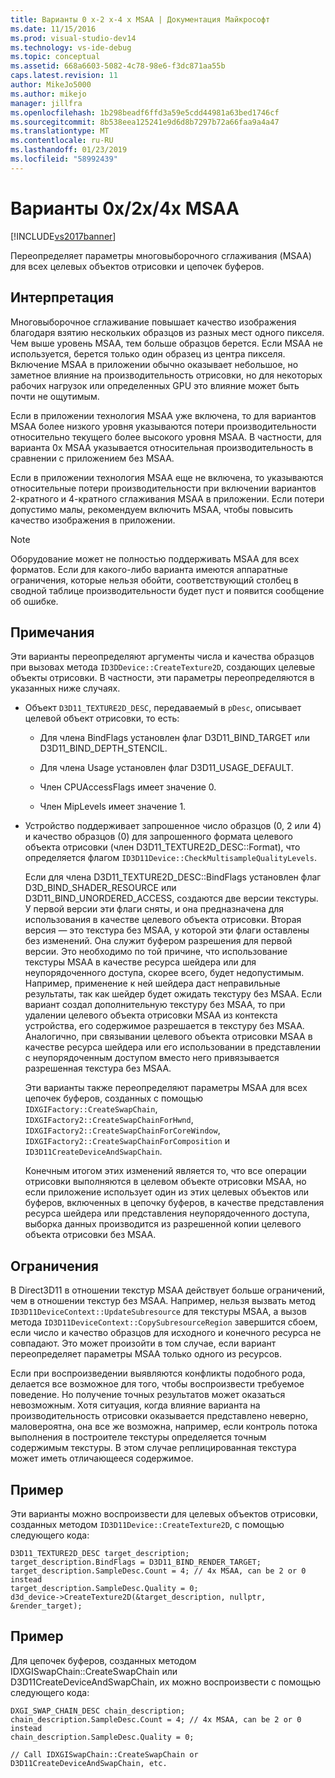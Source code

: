 ```yaml
---
title: Варианты 0 x-2 x-4 x MSAA | Документация Майкрософт
ms.date: 11/15/2016
ms.prod: visual-studio-dev14
ms.technology: vs-ide-debug
ms.topic: conceptual
ms.assetid: 668a6603-5082-4c78-98e6-f3dc871aa55b
caps.latest.revision: 11
author: MikeJo5000
ms.author: mikejo
manager: jillfra
ms.openlocfilehash: 1b298beadf6ffd3a59e5cdd44981a63bed1746cf
ms.sourcegitcommit: 8b538eea125241e9d6d8b7297b72a66faa9a4a47
ms.translationtype: MT
ms.contentlocale: ru-RU
ms.lasthandoff: 01/23/2019
ms.locfileid: "58992439"
---
```

# <a name="0x2x4x-msaa-variants"></a>Варианты 0x/2x/4x MSAA
[!INCLUDE[vs2017banner](../includes/vs2017banner.md)]

Переопределяет параметры многовыборочного сглаживания (MSAA) для всех целевых объектов отрисовки и цепочек буферов.  
  
## <a name="interpretation"></a>Интерпретация  
 Многовыборочное сглаживание повышает качество изображения благодаря взятию нескольких образцов из разных мест одного пикселя. Чем выше уровень MSAA, тем больше образцов берется. Если MSAA не используется, берется только один образец из центра пикселя. Включение MSAA в приложении обычно оказывает небольшое, но заметное влияние на производительность отрисовки, но для некоторых рабочих нагрузок или определенных GPU это влияние может быть почти не ощутимым.  
  
 Если в приложении технология MSAA уже включена, то для вариантов MSAA более низкого уровня указываются потери производительности относительно текущего более высокого уровня MSAA. В частности, для варианта 0x MSAA указывается относительная производительность в сравнении с приложением без MSAA.  
  
 Если в приложении технология MSAA еще не включена, то указываются относительные потери производительности при включении вариантов 2-кратного и 4-кратного сглаживания MSAA в приложении. Если потери допустимо малы, рекомендуем включить MSAA, чтобы повысить качество изображения в приложении.  
  
> [!NOTE]
>  Оборудование может не полностью поддерживать MSAA для всех форматов. Если для какого-либо варианта имеются аппаратные ограничения, которые нельзя обойти, соответствующий столбец в сводной таблице производительности будет пуст и появится сообщение об ошибке.  
  
## <a name="remarks"></a>Примечания  
 Эти варианты переопределяют аргументы числа и качества образцов при вызовах метода `ID3DDevice::CreateTexture2D`, создающих целевые объекты отрисовки. В частности, эти параметры переопределяются в указанных ниже случаях.  
  
- Объект `D3D11_TEXTURE2D_DESC`, передаваемый в `pDesc`, описывает целевой объект отрисовки, то есть:  
  
  -   Для члена BindFlags установлен флаг D3D11_BIND_TARGET или D3D11_BIND_DEPTH_STENCIL.  
  
  -   Для члена Usage установлен флаг D3D11_USAGE_DEFAULT.  
  
  -   Член CPUAccessFlags имеет значение 0.  
  
  -   Член MipLevels имеет значение 1.  
  
- Устройство поддерживает запрошенное число образцов (0, 2 или 4) и качество образцов (0) для запрошенного формата целевого объекта отрисовки (член D3D11_TEXTURE2D_DESC::Format), что определяется флагом `ID3D11Device::CheckMultisampleQualityLevels`.  
  
  Если для члена D3D11_TEXTURE2D_DESC::BindFlags установлен флаг D3D_BIND_SHADER_RESOURCE или D3D11_BIND_UNORDERED_ACCESS, создаются две версии текстуры. У первой версии эти флаги сняты, и она предназначена для использования в качестве целевого объекта отрисовки. Вторая версия — это текстура без MSAA, у которой эти флаги оставлены без изменений. Она служит буфером разрешения для первой версии. Это необходимо по той причине, что использование текстуры MSAA в качестве ресурса шейдера или для неупорядоченного доступа, скорее всего, будет недопустимым. Например, применение к ней шейдера даст неправильные результаты, так как шейдер будет ожидать текстуру без MSAA. Если вариант создал дополнительную текстуру без MSAA, то при удалении целевого объекта отрисовки MSAA из контекста устройства, его содержимое разрешается в текстуру без MSAA. Аналогично, при связывании целевого объекта отрисовки MSAA в качестве ресурса шейдера или его использовании в представлении с неупорядоченным доступом вместо него привязывается разрешенная текстура без MSAA.  
  
  Эти варианты также переопределяют параметры MSAA для всех цепочек буферов, созданных с помощью `IDXGIFactory::CreateSwapChain`, `IDXGIFactory2::CreateSwapChainForHwnd`, `IDXGIFactory2::CreateSwapChainForCoreWindow`, `IDXGIFactory2::CreateSwapChainForComposition` и `ID3D11CreateDeviceAndSwapChain`.  
  
  Конечным итогом этих изменений является то, что все операции отрисовки выполняются в целевом объекте отрисовки MSAA, но если приложение использует один из этих целевых объектов или буферов, включенных в цепочку буферов, в качестве представления ресурса шейдера или представления неупорядоченного доступа, выборка данных производится из разрешенной копии целевого объекта отрисовки без MSAA.  
  
## <a name="restrictions-and-limitations"></a>Ограничения  
 В Direct3D11 в отношении текстур MSAA действует больше ограничений, чем в отношении текстур без MSAA. Например, нельзя вызвать метод `ID3D11DeviceContext::UpdateSubresource` для текстуры MSAA, а вызов метода `ID3D11DeviceContext::CopySubresourceRegion` завершится сбоем, если число и качество образцов для исходного и конечного ресурса не совпадают. Это может произойти в том случае, если вариант переопределяет параметры MSAA только одного из ресурсов.  
  
 Если при воспроизведении выявляются конфликты подобного рода, делается все возможное для того, чтобы воспроизвести требуемое поведение. Но получение точных результатов может оказаться невозможным. Хотя ситуация, когда влияние варианта на производительность отрисовки оказывается представлено неверно, маловероятна, она все же возможна, например, если контроль потока выполнения в построителе текстуры определяется точным содержимым текстуры. В этом случае реплицированная текстура может иметь отличающееся содержимое.  
  
## <a name="example"></a>Пример  
 Эти варианты можно воспроизвести для целевых объектов отрисовки, созданных методом `ID3D11Device::CreateTexture2D`, с помощью следующего кода:  
  
```  
D3D11_TEXTURE2D_DESC target_description;  
target_description.BindFlags = D3D11_BIND_RENDER_TARGET;  
target_description.SampleDesc.Count = 4; // 4x MSAA, can be 2 or 0 instead  
target_description.SampleDesc.Quality = 0;  
d3d_device->CreateTexture2D(&target_description, nullptr, &render_target);  
```  
  
## <a name="example"></a>Пример  
 Для цепочек буферов, созданных методом IDXGISwapChain::CreateSwapChain или D3D11CreateDeviceAndSwapChain, их можно воспроизвести с помощью следующего кода:  
  
```  
DXGI_SWAP_CHAIN_DESC chain_description;  
chain_description.SampleDesc.Count = 4; // 4x MSAA, can be 2 or 0 instead  
chain_description.SampleDesc.Quality = 0;  
  
// Call IDXGISwapChain::CreateSwapChain or D3D11CreateDeviceAndSwapChain, etc.  
```
